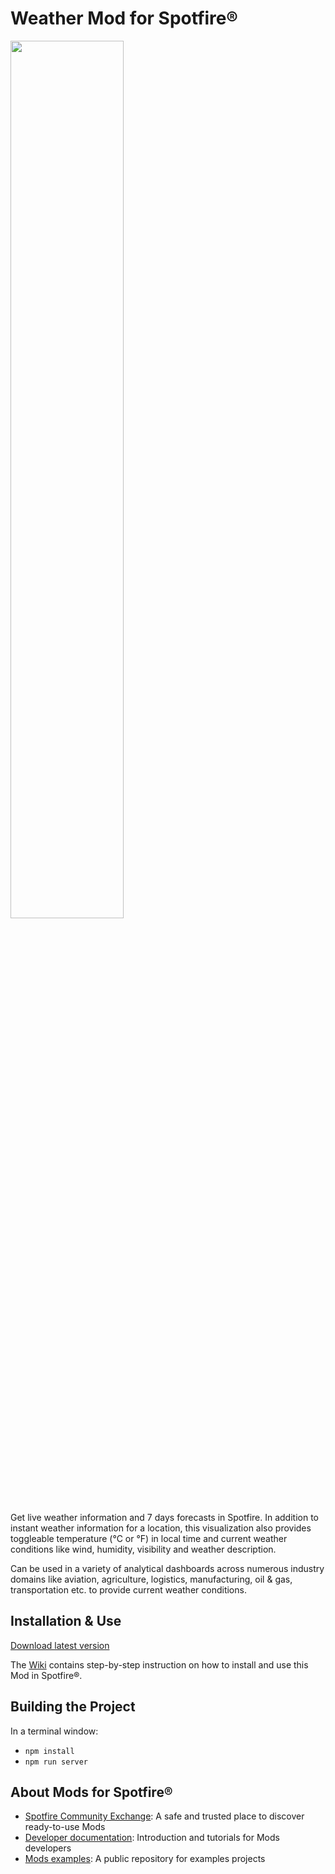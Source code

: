 # Weather Mod for Spotfire®

<img src="assets/weather.png" width="60%"/>

Get live weather information and 7 days forecasts in Spotfire. In addition to instant weather information for a location, this visualization also provides toggleable temperature (°C or °F) in local time and current weather conditions like wind, humidity, visibility and weather description.

Can be used in a variety of analytical dashboards across numerous industry domains like aviation, agriculture, logistics, manufacturing, oil & gas, transportation etc. to provide current weather conditions.

## Installation & Use

[Download latest version](https://github.com/spotfiresoftware/spotfire-mod-weather/releases)

The [Wiki](https://github.com/spotfiresoftware/spotfire-mod-weather/wiki) contains step-by-step instruction on how to install and use this Mod in Spotfire®.

## Building the Project

In a terminal window:
- `npm install`
- `npm run server`

## About Mods for Spotfire®
-   [Spotfire Community Exchange](https://community.spotfire.com/files/): A safe and trusted place to discover ready-to-use Mods
-   [Developer documentation](https://spotfiresoftware.github.io/spotfire-mods/docs/): Introduction and tutorials for Mods developers
-   [Mods examples](https://github.com/TIBCOSoftware/spotfire-mods/): A public repository for examples projects
